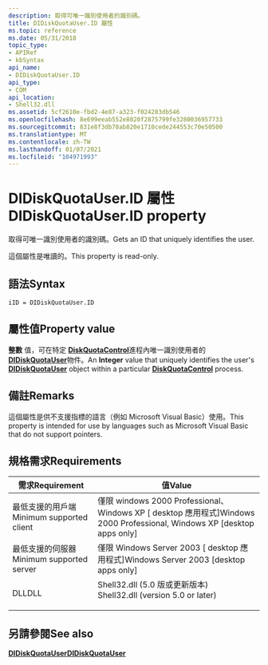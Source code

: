 ```yaml
---
description: 取得可唯一識別使用者的識別碼。
title: DIDiskQuotaUser.ID 屬性
ms.topic: reference
ms.date: 05/31/2018
topic_type:
- APIRef
- kbSyntax
api_name:
- DIDiskQuotaUser.ID
api_type:
- COM
api_location:
- Shell32.dll
ms.assetid: 5cf2610e-fbd2-4e87-a323-f024283db546
ms.openlocfilehash: 8e699eeab552e8020f2875799fe3280036957733
ms.sourcegitcommit: 831e8f3db78ab820e1710cede244553c70e50500
ms.translationtype: MT
ms.contentlocale: zh-TW
ms.lasthandoff: 01/07/2021
ms.locfileid: "104971993"
---
```

# <a name="didiskquotauserid-property"></a><span data-ttu-id="6bb8b-103">DIDiskQuotaUser.ID 屬性</span><span class="sxs-lookup"><span data-stu-id="6bb8b-103">DIDiskQuotaUser.ID property</span></span>

<span data-ttu-id="6bb8b-104">取得可唯一識別使用者的識別碼。</span><span class="sxs-lookup"><span data-stu-id="6bb8b-104">Gets an ID that uniquely identifies the user.</span></span>

<span data-ttu-id="6bb8b-105">這個屬性是唯讀的。</span><span class="sxs-lookup"><span data-stu-id="6bb8b-105">This property is read-only.</span></span>

## <a name="syntax"></a><span data-ttu-id="6bb8b-106">語法</span><span class="sxs-lookup"><span data-stu-id="6bb8b-106">Syntax</span></span>


```JScript
iID = DIDiskQuotaUser.ID
```



## <a name="property-value"></a><span data-ttu-id="6bb8b-107">屬性值</span><span class="sxs-lookup"><span data-stu-id="6bb8b-107">Property value</span></span>

<span data-ttu-id="6bb8b-108">**整數** 值，可在特定 [**DiskQuotaControl**](diskquotacontrol-object.md)進程內唯一識別使用者的 [**DIDiskQuotaUser**](didiskquotauser-object.md)物件。</span><span class="sxs-lookup"><span data-stu-id="6bb8b-108">An **Integer** value that uniquely identifies the user's [**DIDiskQuotaUser**](didiskquotauser-object.md) object within a particular [**DiskQuotaControl**](diskquotacontrol-object.md) process.</span></span>

## <a name="remarks"></a><span data-ttu-id="6bb8b-109">備註</span><span class="sxs-lookup"><span data-stu-id="6bb8b-109">Remarks</span></span>

<span data-ttu-id="6bb8b-110">這個屬性是供不支援指標的語言（例如 Microsoft Visual Basic）使用。</span><span class="sxs-lookup"><span data-stu-id="6bb8b-110">This property is intended for use by languages such as Microsoft Visual Basic that do not support pointers.</span></span>

## <a name="requirements"></a><span data-ttu-id="6bb8b-111">規格需求</span><span class="sxs-lookup"><span data-stu-id="6bb8b-111">Requirements</span></span>



| <span data-ttu-id="6bb8b-112">需求</span><span class="sxs-lookup"><span data-stu-id="6bb8b-112">Requirement</span></span> | <span data-ttu-id="6bb8b-113">值</span><span class="sxs-lookup"><span data-stu-id="6bb8b-113">Value</span></span> |
|-------------------------------------|---------------------------------------------------------------------------------------------------------------|
| <span data-ttu-id="6bb8b-114">最低支援的用戶端</span><span class="sxs-lookup"><span data-stu-id="6bb8b-114">Minimum supported client</span></span><br/> | <span data-ttu-id="6bb8b-115">僅限 windows 2000 Professional、Windows XP \[ desktop 應用程式\]</span><span class="sxs-lookup"><span data-stu-id="6bb8b-115">Windows 2000 Professional, Windows XP \[desktop apps only\]</span></span><br/>                                        |
| <span data-ttu-id="6bb8b-116">最低支援的伺服器</span><span class="sxs-lookup"><span data-stu-id="6bb8b-116">Minimum supported server</span></span><br/> | <span data-ttu-id="6bb8b-117">僅限 Windows Server 2003 \[ desktop 應用程式\]</span><span class="sxs-lookup"><span data-stu-id="6bb8b-117">Windows Server 2003 \[desktop apps only\]</span></span><br/>                                                          |
| <span data-ttu-id="6bb8b-118">DLL</span><span class="sxs-lookup"><span data-stu-id="6bb8b-118">DLL</span></span><br/>                      | <dl> <span data-ttu-id="6bb8b-119"><dt>Shell32.dll (5.0 版或更新版本) </dt></span><span class="sxs-lookup"><span data-stu-id="6bb8b-119"><dt>Shell32.dll (version 5.0 or later)</dt></span></span> </dl> |



## <a name="see-also"></a><span data-ttu-id="6bb8b-120">另請參閱</span><span class="sxs-lookup"><span data-stu-id="6bb8b-120">See also</span></span>

<dl> <dt>

[<span data-ttu-id="6bb8b-121">**DIDiskQuotaUser**</span><span class="sxs-lookup"><span data-stu-id="6bb8b-121">**DIDiskQuotaUser**</span></span>](didiskquotauser-object.md)
</dt> </dl>

 

 




